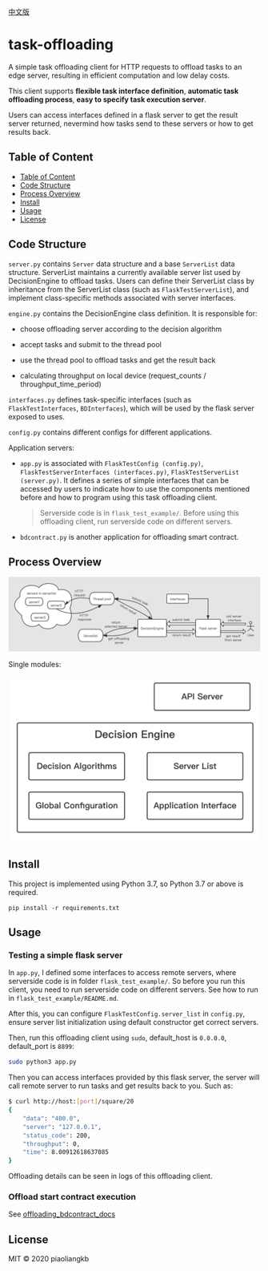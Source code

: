 [中文版](https://github.com/piaoliangkb/task-offloading/blob/master/docs/README_CN.md)

# task-offloading

A simple task offloading client for HTTP requests to offload tasks to an edge server, resulting in efficient computation and low delay costs.

This client supports **flexible task interface definition**, **automatic task offloading process**,  **easy to specify task execution server**. 

Users can access interfaces defined in a flask server to get the result server returned, nevermind how tasks send to these servers or how to get results back.

## Table of Content

- [Table of Content](#table-of-content)
- [Code Structure](#code-structure)
- [Process Overview](#process-overview)
- [Install](#install)
- [Usage](#usage)
- [License](#license)

## Code Structure

`server.py` contains `Server` data structure and a base `ServerList` data structure. ServerList maintains a currently available server list used by DecisionEngine to offload tasks. Users can define their ServerList class by inheritance from the ServerList class (such as `FlaskTestServerList`), and implement class-specific methods associated with server interfaces.

`engine.py` contains the DecisionEngine class definition. It is responsible for:

- choose offloading server according to the decision algorithm

- accept tasks and submit to the thread pool

- use the thread pool to offload tasks and get the result back

- calculating throughput on local device (request_counts / throughput_time_period)

`interfaces.py` defines task-specific interfaces (such as `FlaskTestInterfaces`, `BDInterfaces`), which will be used by the flask server exposed to uses. 

`config.py` contains different configs for different applications.

Application servers:

- `app.py` is associated with `FlaskTestConfig (config.py)`, `FlaskTestServerInterfaces (interfaces.py)`, `FlaskTestServerList (server.py)`. It defines a series of simple interfaces that can be accessed by users to indicate how to use the components mentioned before and how to program using this task offloading client.

  >Serverside code is in `flask_test_example/`. Before using this offloading client, run serverside code on different servers.

- `bdcontract.py` is another application for offloading smart contract.

## Process Overview

![process overview](docs/task-offloading.png)

Single modules:

![single modules](docs/single_modules.png)

## Install

This project is implemented using Python 3.7, so Python 3.7 or above is required.

```
pip install -r requirements.txt
```

## Usage

### Testing a simple flask server

In `app.py`, I defined some interfaces to access remote servers, where serverside code is in folder `flask_test_example/`. So before you run this client, you need to run serverside code on different servers. See how to run in `flask_test_example/README.md`.

After this, you can configure `FlaskTestConfig.server_list` in `config.py`, ensure server list initialization using default constructor get correct servers.

Then, run this offloading client using `sudo`, default_host is `0.0.0.0`, default_port is `8899`:

```bash
sudo python3 app.py
```

Then you can access interfaces provided by this flask server, the server will call remote server to run tasks and get results back to you. Such as:

```bash
$ curl http://host:[port]/square/20
{
    "data": "400.0",
    "server": "127.0.0.1",
    "status_code": 200,
    "throughput": 0,
    "time": 8.00912618637085
}
```

Offloading details can be seen in logs of this offloading client.

### Offload start contract execution

See [offloading_bdcontract_docs](https://github.com/piaoliangkb/task-offloading/blob/master/docs/bdcontract.md)

## License

MIT © 2020 piaoliangkb
